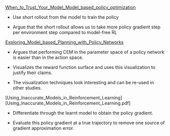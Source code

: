 [When_to_Trust_Your_Model_Model_based_policy_optimization](When_to_Trust_Your_Model_Model_based_policy_optimization.pdf)

- Use short rollout from the model to train the policy

- Argue that the short rollout allows us to take more policy gradient step per environment step compared to model-free RL

[Exploring_Model_based_Planning_with_Policy_Networks](Exploring_Model_based_Planning_with_Policy_Networks.pdf)

- Argues that performing CEM in the parameter space of a policy network is easier than in the action space.

- Visualizes the reward function surface and uses this visualization to justify their claims.

- The visualization techniques look interesting and can be re-used in other studies.

[Using_Inaccurate_Models_in_Reinforcement_Learning][Using_Inaccurate_Models_in_Reinforcement_Learning.pdf]

- Differentiate through the learnt model to obtain the policy gradient.

- Evaluate this policy gradient at a true trajectory to remove one source of gradient approximation error.